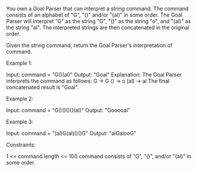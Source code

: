 You own a Goal Parser that can interpret a string command. The command
consists of an alphabet of "G", "()" and/or "(al)" in some order. The Goal
Parser will interpret "G" as the string "G", "()" as the string "o", and
"(al)" as the string "al". The interpreted strings are then concatenated in
the original order.

Given the string command, return the Goal Parser's interpretation of
command.


Example 1:


Input: command = "G()(al)"
Output: "Goal"
Explanation: The Goal Parser interprets the command as follows:
G -> G
() -> o
(al) -> al
The final concatenated result is "Goal".


Example 2:


Input: command = "G()()()()(al)"
Output: "Gooooal"


Example 3:


Input: command = "(al)G(al)()()G"
Output: "alGalooG"



Constraints:


1 <= command.length <= 100
command consists of "G", "()", and/or "(al)" in some order.





